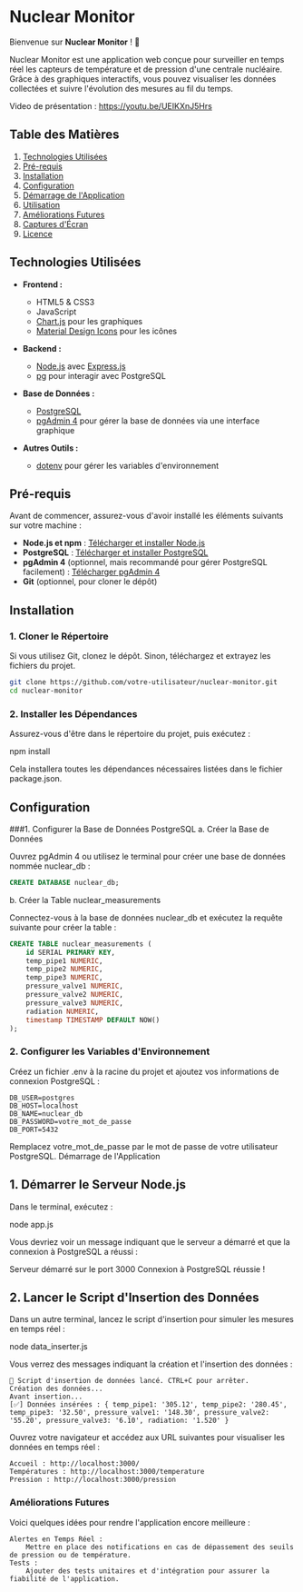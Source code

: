 # Nuclear Monitor

Bienvenue sur **Nuclear Monitor** ! 🌟

Nuclear Monitor est une application web conçue pour surveiller en temps réel les capteurs de température et de pression d'une centrale nucléaire. Grâce à des graphiques interactifs, vous pouvez visualiser les données collectées et suivre l'évolution des mesures au fil du temps.

Video de présentation : https://youtu.be/UEIKXnJ5Hrs

## Table des Matières

1. [Technologies Utilisées](#technologies-utilisees)
2. [Pré-requis](#pre-requis)
3. [Installation](#installation)
4. [Configuration](#configuration)
5. [Démarrage de l'Application](#demarrage-de-lapplication)
6. [Utilisation](#utilisation)
7. [Améliorations Futures](#ameliorations-futures)
8. [Captures d'Écran](#captures-decran)
9. [Licence](#licence)

## Technologies Utilisées

- **Frontend :**
  - HTML5 & CSS3
  - JavaScript
  - [Chart.js](https://www.chartjs.org/) pour les graphiques
  - [Material Design Icons](https://materialdesignicons.com/) pour les icônes

- **Backend :**
  - [Node.js](https://nodejs.org/) avec [Express.js](https://expressjs.com/)
  - [pg](https://node-postgres.com/) pour interagir avec PostgreSQL

- **Base de Données :**
  - [PostgreSQL](https://www.postgresql.org/)
  - [pgAdmin 4](https://www.pgadmin.org/) pour gérer la base de données via une interface graphique

- **Autres Outils :**
  - [dotenv](https://www.npmjs.com/package/dotenv) pour gérer les variables d'environnement

## Pré-requis

Avant de commencer, assurez-vous d'avoir installé les éléments suivants sur votre machine :

- **Node.js et npm** : [Télécharger et installer Node.js](https://nodejs.org/)
- **PostgreSQL** : [Télécharger et installer PostgreSQL](https://www.postgresql.org/download/)
- **pgAdmin 4** (optionnel, mais recommandé pour gérer PostgreSQL facilement) : [Télécharger pgAdmin 4](https://www.pgadmin.org/download/)
- **Git** (optionnel, pour cloner le dépôt)

## Installation

### 1. Cloner le Répertoire

Si vous utilisez Git, clonez le dépôt. Sinon, téléchargez et extrayez les fichiers du projet.

```bash
git clone https://github.com/votre-utilisateur/nuclear-monitor.git
cd nuclear-monitor
```

### 2. Installer les Dépendances

Assurez-vous d'être dans le répertoire du projet, puis exécutez :

npm install

Cela installera toutes les dépendances nécessaires listées dans le fichier package.json.
## Configuration
###1. Configurer la Base de Données PostgreSQL
a. Créer la Base de Données

Ouvrez pgAdmin 4 ou utilisez le terminal pour créer une base de données nommée nuclear_db :
```SQL
CREATE DATABASE nuclear_db;
```
b. Créer la Table nuclear_measurements

Connectez-vous à la base de données nuclear_db et exécutez la requête suivante pour créer la table :
```sql
CREATE TABLE nuclear_measurements (
    id SERIAL PRIMARY KEY,
    temp_pipe1 NUMERIC,
    temp_pipe2 NUMERIC,
    temp_pipe3 NUMERIC,
    pressure_valve1 NUMERIC,
    pressure_valve2 NUMERIC,
    pressure_valve3 NUMERIC,
    radiation NUMERIC,
    timestamp TIMESTAMP DEFAULT NOW()
);
```

### 2. Configurer les Variables d'Environnement

Créez un fichier .env à la racine du projet et ajoutez vos informations de connexion PostgreSQL :
```
DB_USER=postgres
DB_HOST=localhost
DB_NAME=nuclear_db
DB_PASSWORD=votre_mot_de_passe
DB_PORT=5432
```
Remplacez votre_mot_de_passe par le mot de passe de votre utilisateur PostgreSQL.
Démarrage de l'Application
## 1. Démarrer le Serveur Node.js

Dans le terminal, exécutez :

node app.js

Vous devriez voir un message indiquant que le serveur a démarré et que la connexion à PostgreSQL a réussi :

Serveur démarré sur le port 3000
Connexion à PostgreSQL réussie !

## 2. Lancer le Script d'Insertion des Données

Dans un autre terminal, lancez le script d'insertion pour simuler les mesures en temps réel :

node data_inserter.js

Vous verrez des messages indiquant la création et l'insertion des données :
```
📡 Script d'insertion de données lancé. CTRL+C pour arrêter.
Création des données...
Avant insertion...
[✅] Données insérées : { temp_pipe1: '305.12', temp_pipe2: '280.45', temp_pipe3: '32.50', pressure_valve1: '148.30', pressure_valve2: '55.20', pressure_valve3: '6.10', radiation: '1.520' }
```
Ouvrez votre navigateur et accédez aux URL suivantes pour visualiser les données en temps réel :

    Accueil : http://localhost:3000/
    Températures : http://localhost:3000/temperature
    Pression : http://localhost:3000/pression


### Améliorations Futures

Voici quelques idées pour rendre l'application encore meilleure :

    Alertes en Temps Réel :
        Mettre en place des notifications en cas de dépassement des seuils de pression ou de température.
    Tests :
        Ajouter des tests unitaires et d'intégration pour assurer la fiabilité de l'application.
